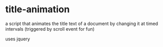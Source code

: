 # title-animation

a script that animates the title text of a document by changing it at timed intervals (triggered by scroll event for fun)

uses jquery
